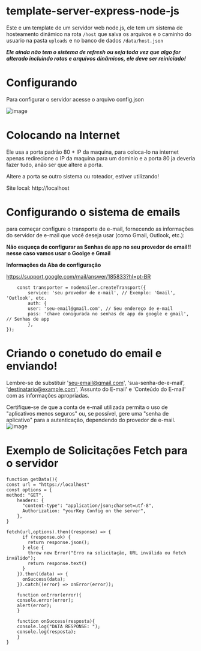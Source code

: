 # template-server-express-node-js

Este e um template de um servidor web node.js, ele tem um sistema de hosteamento dinâmico na rota ```/host``` que salva os arquivos e o caminho do usuario na pasta ```uploads``` e no banco de dados ``` /data/host.json ```

***Ele ainda não tem o sistema de refresh ou seja toda vez que algo for alterado incluindo rotas e arquivos dinâmicos, ele deve ser reiniciado!***

# Configurando
Para configurar o servidor acesse o arquivo config.json

![image](https://github.com/LUISDASARTIMANHAS/template-server-express-node-js/assets/75493473/d0951081-0f56-457b-a8fa-4e1d63db331b)


# Colocando na Internet 
Ele usa a porta padrão 80 + IP da maquina, para coloca-lo na internet apenas redirecione o IP da maquina para um dominio e a porta 80 ja deveria fazer tudo, anão ser que altere a porta.

Altere a porta se outro sistema ou roteador, estiver utilizando!

Site local: http://localhost

# Configurando o sistema de emails
para começar configure o transporte de e-mail, fornecendo as informações do servidor de e-mail que você deseja usar (como Gmail, Outlook, etc.):
 
**Não esqueça de configurar as Senhas de app no seu provedor de email!! nesse caso vamos usar o Goolge e Gmail**

**Informações da Aba de configuração**

https://support.google.com/mail/answer/185833?hl=pt-BR
```
    const transporter = nodemailer.createTransport({
        service: 'seu provedor de e-mail', // Exemplo: 'Gmail', 'Outlook', etc.
        auth: {
        user: 'seu-email@gmail.com', // Seu endereço de e-mail
        pass: 'chave conigurada no senhas de app do google e gmail', // Senhas de app
        },
});
```
# Criando o conetudo do email e enviando!
Lembre-se de substituir 'seu-email@gmail.com', 'sua-senha-de-e-mail', 'destinatario@example.com', 'Assunto do E-mail' e 'Conteúdo do E-mail' com as informações apropriadas.

Certifique-se de que a conta de e-mail utilizada permita o uso de "aplicativos menos seguros" ou, se possível, gere uma "senha de aplicativo" para a autenticação, dependendo do provedor de e-mail.
![image](https://github.com/LUISDASARTIMANHAS/template-server-express-node-js/assets/75493473/0552c85e-b284-458b-ac4b-c5a8b2b9c9e3)

# Exemplo de Solicitações Fetch para o servidor
```
function getData(){
const url = "https://localhost"
const options = {
method: "GET",
    headers: {
      "content-type": "application/json;charset=utf-8",
      Authorization: "yourKey Config on the server",
    },
}

fetch(url,options).then((response) => {
      if (response.ok) {
        return response.json();
      } else {
        throw new Error("Erro na solicitação, URL inválida ou fetch inválido");
        return response.text()
      }
    }).then((data) => {
      onSuccess(data);
    }).catch((error) => onError(error));

    function onError(error){
    console.error(error);
    alert(error);
    }

    function onSuccess(resposta){
    console.log("DATA RESPONSE: ");
    console.log(resposta);
    }
}


```

